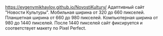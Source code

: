 https://evgenymikhaylov.github.io/NovostiKultury/
Адаптивный сайт "Новости Культуры". 
Мобильная ширина от 320 до 660 пикселей.
Планшетная ширина от 660 до 980 пикселей.
Компьютерная ширина от 980 до 1440 пикселей.
После 1440 пикселей сайт фиксируется и соответствует макету по Pixel Perfect.
